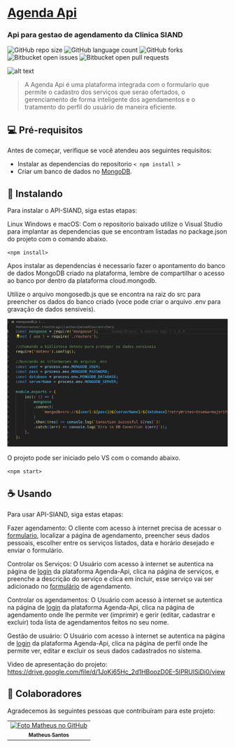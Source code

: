 # [Agenda Api](https://api-siand-esqe.onrender.com/)
<h3>Api para gestao de agendamento da Clinica SIAND</h3>

![GitHub repo size](https://img.shields.io/github/repo-size/SamuelOlavo/API-SIAND?style=for-the-badge)
![GitHub language count](https://img.shields.io/github/languages/count/SamuelOlavo/API-SIAND?style=for-the-badge)
![GitHub forks](https://img.shields.io/github/forks/SamuelOlavo/API-SIAND?style=for-the-badge)
![Bitbucket open issues](https://img.shields.io/bitbucket/issues/SamuelOlavo/API-SIAND?style=for-the-badge)
![Bitbucket open pull requests](https://img.shields.io/bitbucket/pr-raw/SamuelOlavo/API-SIAND?style=for-the-badge)


<!-- [![](https://www.youtube.com/watch?v=8JJ101D3knE)](html/Img/preset.webm) -->


![alt text](html/Img/preset.gif)

<!-- 
<img src="./html/Img/agenda3.jpeg.png" alt="Exemplo imagem"> -->

> A Agenda Api é uma plataforma integrada com o formulario que permite o cadastro dos serviços que serao ofertados, o gerenciamento de forma inteligente dos agendamentos e o tratamento do perfil do usuário de maneira eficiente.

<!-- ### Ajustes e melhorias

O projeto ainda está em desenvolvimento e as próximas atualizações serão voltadas nas seguintes tarefas:

- [x] Tarefa 1
- [x] Tarefa 2
- [x] Tarefa 3
- [ ] Tarefa 4
- [ ] Tarefa 5 -->

## 💻 Pré-requisitos

Antes de começar, verifique se você atendeu aos seguintes requisitos:

- Instalar as dependencias do repositorio `< npm install >`
- Criar um banco de dados no [MongoDB](https://cloud.mongodb.com/).  
<!-- - Sistema desenvolvido em NodeJS. `<Windows / Linux / Mac>`. -->
<!-- - Você leu `<guia / link / documentação_relacionada_ao_projeto>`. -->


## 🚀 Instalando <API-SIAND>

Para instalar o API-SIAND, siga estas etapas:

Linux Windows e macOS:
Com o repositorio baixado utilize o Visual Studio para implantar as dependencias que se encontram listadas no package.json do projeto com o comando abaixo.

```
<npm install>
```

Apos instalar as dependencias é necessario fazer o apontamento do banco de dados MongoDB criado na plataforma, lembre de compartilhar o acesso ao banco por dentro da plataforma cloud.mongodb.

Utilize o arquivo mongosedb.js que se encontra na raiz do src para preencher os dados do banco criado (voce pode criar o arquivo .env para gravação de dados sensiveis).

![alt text](html/Img/image.png)


O projeto pode ser iniciado pelo VS com o comando abaixo.

```
<npm start>
```

## ☕ Usando <API-SIAND>

Para usar API-SIAND, siga estas etapas:

Fazer agendamento: O cliente com acesso à internet precisa de acessar o [formulario](http://localhost:3000/old%20formulario.html), localizar a página de agendamento, preencher seus dados pessoais, escolher entre os serviços listados, data e horário desejado e enviar o formulário.

Controlar os Serviços: O Usuário com acesso à internet se autentica na página de [login](http://localhost:3000/login.html) da plataforma Agenda-Api, clica na página de serviços, e preenche a descrição do serviço e clica em incluir, esse serviço vai ser adicionado no [formulário](http://localhost:3000/old%20formulario.html) de agendamento.

Controlar os agendamentos: O Usuário com acesso à internet se autentica na página de [login](http://localhost:3000/login.html) da plataforma Agenda-Api, clica na página de agendamento onde lhe permite ver (imprimir) e gerir (editar, cadastrar e excluir) toda lista de agendamentos feitos no seu nome.

Gestão de usuário: O Usuário com acesso à internet se autentica na página de [login](http://localhost:3000/login.html) da plataforma Agenda-Api, clica na página de perfil onde lhe permite ver, editar e excluir os seus dados cadastrados no sistema.



Video de apresentação do projeto: https://drive.google.com/file/d/1JoKi65Hc_2d1HBoozD0E-5IPRUlSiDi0/view

## 🤝 Colaboradores

Agradecemos às seguintes pessoas que contribuíram para este projeto:

<table>
  <tr>
    <td align="center">
      <a href="#" title="defina o titulo do link">
        <img src="https://avatars.githubusercontent.com/u/73472526?v=4" width="100px;" alt="Foto Matheus no GitHub"/><br>
        <sub>
          <b>Matheus Santos</b>
        </sub>
      </a>
    </td>
  </tr>
</table>
